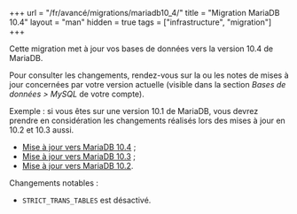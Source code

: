 +++
url = "/fr/avancé/migrations/mariadb10_4/"
title = "Migration MariaDB 10.4"
layout = "man"
hidden = true
tags = ["infrastructure", "migration"]
+++

Cette migration met à jour vos bases de données vers la version 10.4 de MariaDB.

Pour consulter les changements, rendez-vous sur la ou les notes de mises à jour concernées par votre version actuelle (visible dans la section *Bases de données > MySQL* de votre compte).

Exemple : si vous êtes sur une version 10.1 de MariaDB, vous devrez prendre en considération les changements réalisés lors des mises à jour en 10.2 et 10.3 aussi.

- [Mise à jour vers MariaDB 10.4](https://mariadb.com/kb/en/upgrading-from-mariadb-103-to-mariadb-104/) ;
- [Mise à jour vers MariaDB 10.3](https://mariadb.com/kb/en/library/upgrading-from-mariadb-102-to-mariadb-103/) ;
- [Mise à jour vers MariaDB 10.2](https://mariadb.com/kb/en/library/upgrading-from-mariadb-101-to-mariadb-102/).

Changements notables :

* `STRICT_TRANS_TABLES` est désactivé.
